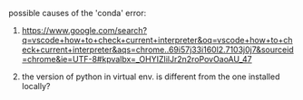 possible causes of the 'conda' error:
1. https://www.google.com/search?q=vscode+how+to+check+current+interpreter&oq=vscode+how+to+check+current+interpreter&aqs=chrome..69i57j33i160l2.7103j0j7&sourceid=chrome&ie=UTF-8#kpvalbx=_OHYIZIilJr2n2roPovOaoAU_47

2. the version of python in virtual env. is different from the one installed locally?
